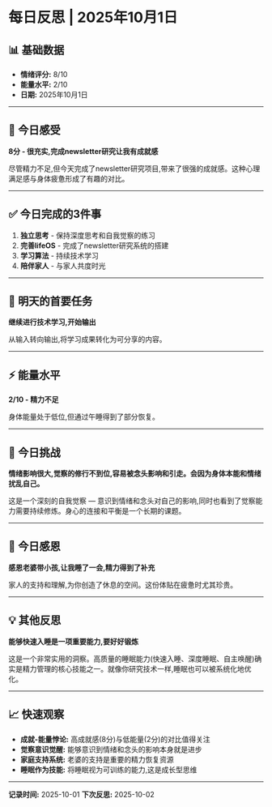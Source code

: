 # 每日反思 | 2025年10月1日

## 📊 基础数据

- **情绪评分:** 8/10
- **能量水平:** 2/10
- **日期:** 2025年10月1日

---

## 💭 今日感受

**8分 - 很充实,完成newsletter研究让我有成就感**

尽管精力不足,但今天完成了newsletter研究项目,带来了很强的成就感。这种心理满足感与身体疲惫形成了有趣的对比。

---

## ✅ 今日完成的3件事

1. **独立思考** - 保持深度思考和自我觉察的练习
2. **完善lifeOS** - 完成了newsletter研究系统的搭建
3. **学习算法** - 持续技术学习
4. **陪伴家人** - 与家人共度时光

---

## 🎯 明天的首要任务

**继续进行技术学习,开始输出**

从输入转向输出,将学习成果转化为可分享的内容。

---

## ⚡ 能量水平

**2/10 - 精力不足**

身体能量处于低位,但通过午睡得到了部分恢复。

---

## 🚧 今日挑战

**情绪影响很大,觉察的修行不到位,容易被念头影响和引走。会因为身体本能和情绪扰乱自己。**

这是一个深刻的自我觉察 — 意识到情绪和念头对自己的影响,同时也看到了觉察能力需要持续修炼。身心的连接和平衡是一个长期的课题。

---

## 🙏 今日感恩

**感恩老婆带小孩,让我睡了一会,精力得到了补充**

家人的支持和理解,为你创造了休息的空间。这份体贴在疲惫时尤其珍贵。

---

## 💡 其他反思

**能够快速入睡是一项重要能力,要好好锻炼**

这是一个非常实用的洞察。高质量的睡眠能力(快速入睡、深度睡眠、自主唤醒)确实是精力管理的核心技能之一。就像你研究技术一样,睡眠也可以被系统化地优化。

---

## 📈 快速观察

- **成就-能量悖论:** 高成就感(8分)与低能量(2分)的对比值得关注
- **觉察意识觉醒:** 能够意识到情绪和念头的影响本身就是进步
- **家庭支持系统:** 老婆的支持是重要的精力恢复资源
- **睡眠作为技能:** 将睡眠视为可训练的能力,这是成长型思维

---

**记录时间:** 2025-10-01
**下次反思:** 2025-10-02
